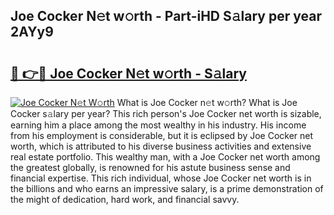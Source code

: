 ## Joe Cocker N𝚎t w𝚘rth - Part-iHD S𝚊lary per year 2AYy9

# <h2><a href="http://gc44bcf.nevu.top/?p=Joe+Cocker">🔗 👉🔴 Joe Cocker N𝚎t w𝚘rth - S𝚊lary</a></h2>

[![Joe Cocker N𝚎t W𝚘rth](https://i.imgur.com/Oavwk0R.jpeg)](http://gc44bcf.nevu.top/?p=Joe+Cocker)
What is Joe Cocker n𝚎t w𝚘rth? What is Joe Cocker s𝚊lary per year?
This rich person's Joe Cocker net worth is sizable, earning him a place among the most wealthy in his industry. His income from his employment is considerable, but it is eclipsed by Joe Cocker net worth, which is attributed to his diverse business activities and extensive real estate portfolio. This wealthy man, with a Joe Cocker net worth among the greatest globally, is renowned for his astute business sense and financial expertise. This rich individual, whose Joe Cocker net worth is in the billions and who earns an impressive salary, is a prime demonstration of the might of dedication, hard work, and financial savvy.
